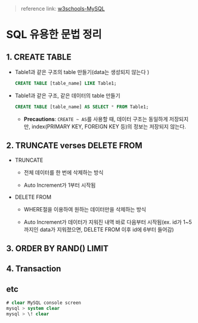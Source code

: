 > reference link: [w3schools-MySQL](https://www.w3schools.com/mySQl/mysql_sql.asp)

# SQL 유용한 문법 정리



## 1. CREATE TABLE

* Table1과 같은 구조의 table 만들기(data는 생성되지 않는다 )

  ```sql
  CREATE TABLE [table_name] LIKE Table1;
  ```

* Table1과 같은 구조, 같은 데이터의 table 만들기

  ```sql
  CREATE TABLE [table_name] AS SELECT * FROM Table1;
  ```

  * **Precautions**: `CREATE ~ AS`를 사용할 때, 데이터 구조는 동일하게 저장되지만, index(PRIMARY KEY, FOREIGN KEY 등)의 정보는 저장되지 않는다.



## 2. TRUNCATE verses DELETE FROM

* TRUNCATE

  * 전체 데이터를 한 번에 삭제하는 방식
  
  * Auto Increment가 1부터 시작됨
* DELETE FROM
  * WHERE절을 이용하여 원하는 데이터만을 삭제하는 방식
  
  * Auto Increment가 데이터가 지워진 내역 바로 다음부터 시작됨(ex. id가 1~5까지인 data가 지워졌으면, DELETE FROM 이후 id에 6부터 들어감)


## 3. ORDER BY RAND() LIMIT 



## 4. Transaction 





## etc

```sql
# clear MySQL console screen
mysql > system clear
mysql > \! clear
```

  
